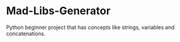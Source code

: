 # Mad-Libs-Generator
Python beginner project that has concepts like strings, variables and concatenations.
